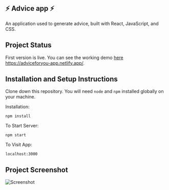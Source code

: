 ## :zap: Advice app :zap:

An application used to generate advice, built with React, JavaScript, and CSS.

## Project Status

First version is live. You can see the working demo [here](https://adviceforyou-app.netlify.app/) https://adviceforyou-app.netlify.app/. 

## Installation and Setup Instructions

Clone down this repository. You will need `node` and `npm` installed globally on your machine.  

Installation:

`npm install`  

To Start Server:

`npm start`  

To Visit App:

`localhost:3000`

## Project Screenshot

![Screenshot](https://user-images.githubusercontent.com/64004289/122676170-11b53d00-d1dd-11eb-8681-0d1705e900ae.png)


